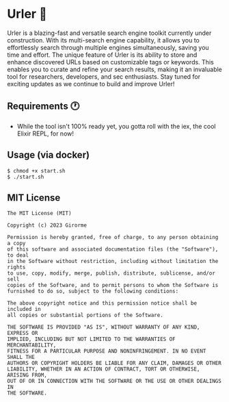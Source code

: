 # Urler 🔎

Urler is a blazing-fast and versatile search engine toolkit currently under construction. With its multi-search engine capability, it allows you to effortlessly search through multiple engines simultaneously, saving you time and effort. The unique feature of Urler is its ability to store and enhance discovered URLs based on customizable tags or keywords. This enables you to curate and refine your search results, making it an invaluable tool for researchers, developers, and sec enthusiasts. Stay tuned for exciting updates as we continue to build and improve Urler!

## Requirements :clock1:
- While the tool isn't 100% ready yet, you gotta roll with the iex, the cool Elixir REPL, for now!

## Usage (via docker)
```
$ chmod +x start.sh
$ ./start.sh
```

## MIT License
```
The MIT License (MIT)

Copyright (c) 2023 Girorme

Permission is hereby granted, free of charge, to any person obtaining a copy
of this software and associated documentation files (the "Software"), to deal
in the Software without restriction, including without limitation the rights
to use, copy, modify, merge, publish, distribute, sublicense, and/or sell
copies of the Software, and to permit persons to whom the Software is
furnished to do so, subject to the following conditions:

The above copyright notice and this permission notice shall be included in
all copies or substantial portions of the Software.

THE SOFTWARE IS PROVIDED "AS IS", WITHOUT WARRANTY OF ANY KIND, EXPRESS OR
IMPLIED, INCLUDING BUT NOT LIMITED TO THE WARRANTIES OF MERCHANTABILITY,
FITNESS FOR A PARTICULAR PURPOSE AND NONINFRINGEMENT. IN NO EVENT SHALL THE
AUTHORS OR COPYRIGHT HOLDERS BE LIABLE FOR ANY CLAIM, DAMAGES OR OTHER
LIABILITY, WHETHER IN AN ACTION OF CONTRACT, TORT OR OTHERWISE, ARISING FROM,
OUT OF OR IN CONNECTION WITH THE SOFTWARE OR THE USE OR OTHER DEALINGS IN
THE SOFTWARE.
```

